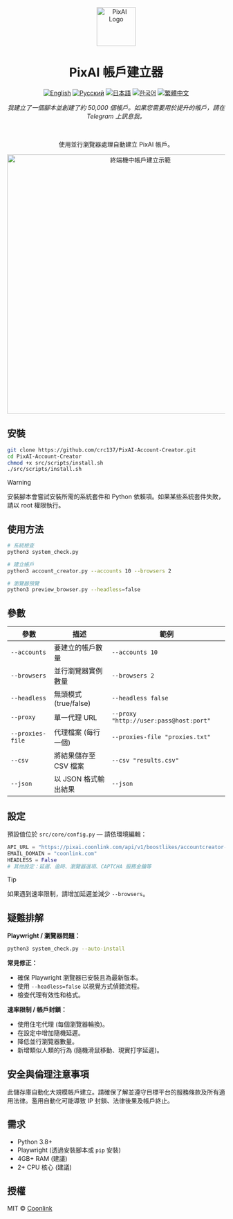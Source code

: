 <div align="center">
  <a href="https://github.com/coonlink">
    <img width="90px" src="https://raw.coonlink.com/cloud/PixAI Daily/logo.svg" alt="PixAI Logo" />
  </a>
  <h1>PixAI 帳戶建立器</h1>

[![English](https://img.shields.io/badge/lang-English%20🇺🇸-white)](README.md)
[![Русский](https://img.shields.io/badge/язык-Русский%20🇷🇺-white)](README.ru.md)
[![日本語](https://img.shields.io/badge/言語-日本語%20🇯🇵-white)](README.ja.md)
[![한국어](https://img.shields.io/badge/언어-한국어%20🇰🇷-white)](README.ko.md)
[![繁體中文](https://img.shields.io/badge/語言-繁體中文%20🇹🇼-white)](README.zh-TW.md)

<i>我建立了一個腳本並創建了約 50,000 個帳戶。如果您需要用於提升的帳戶，請在 Telegram 上訊息我。</i>
</div>

<br />

<div align="center">
  <p>使用並行瀏覽器處理自動建立 PixAI 帳戶。</p>
  <img width="600" src="https://raw.coonlink.com/cloud/photo_5974064291013316193_x.jpg" alt="終端機中帳戶建立示範" />
</div>

## 安裝

```bash
git clone https://github.com/crc137/PixAI-Account-Creator.git
cd PixAI-Account-Creator
chmod +x src/scripts/install.sh
./src/scripts/install.sh
```

> [!WARNING]  
> 安裝腳本會嘗試安裝所需的系統套件和 Python 依賴項。如果某些系統套件失敗，請以 root 權限執行。

## 使用方法

```bash
# 系統檢查
python3 system_check.py

# 建立帳戶
python3 account_creator.py --accounts 10 --browsers 2

# 瀏覽器預覽
python3 preview_browser.py --headless=false
```

## 參數

| 參數             | 描述                                     | 範例                             |
|------------------|------------------------------------------|----------------------------------|
| `--accounts`     | 要建立的帳戶數量                         | `--accounts 10`                  |
| `--browsers`     | 並行瀏覽器實例數量                       | `--browsers 2`                   |
| `--headless`     | 無頭模式 (true/false)                    | `--headless false`               |
| `--proxy`        | 單一代理 URL                             | `--proxy "http://user:pass@host:port"` |
| `--proxies-file` | 代理檔案 (每行一個)                      | `--proxies-file "proxies.txt"`   |
| `--csv`          | 將結果儲存至 CSV 檔案                    | `--csv "results.csv"`            |
| `--json`         | 以 JSON 格式輸出結果                     | `--json`                         |

## 設定

預設值位於 `src/core/config.py` — 請依環境編輯：

```python
API_URL = "https://pixai.coonlink.com/api/v1/boostlikes/accountcreator-add"
EMAIL_DOMAIN = "coonlink.com"
HEADLESS = False
# 其他設定：延遲、逾時、瀏覽器選項、CAPTCHA 服務金鑰等
```

> [!TIP]  
> 如果遇到速率限制，請增加延遲並減少 `--browsers`。

## 疑難排解

**Playwright / 瀏覽器問題：**

```bash
python3 system_check.py --auto-install
```

**常見修正：**

- 確保 Playwright 瀏覽器已安裝且為最新版本。
- 使用 `--headless=false` 以視覺方式偵錯流程。
- 檢查代理有效性和格式。

**速率限制 / 帳戶封鎖：**

- 使用住宅代理 (每個瀏覽器輪換)。
- 在設定中增加隨機延遲。
- 降低並行瀏覽器數量。
- 新增類似人類的行為 (隨機滑鼠移動、現實打字延遲)。

## 安全與倫理注意事項

此儲存庫自動化大規模帳戶建立。請確保了解並遵守目標平台的服務條款及所有適用法律。濫用自動化可能導致 IP 封鎖、法律後果及帳戶終止。

## 需求

- Python 3.8+
- Playwright (透過安裝腳本或 `pip` 安裝)
- 4GB+ RAM (建議)
- 2+ CPU 核心 (建議)

## 授權

MIT © [Coonlink](https://coonlink.com)
